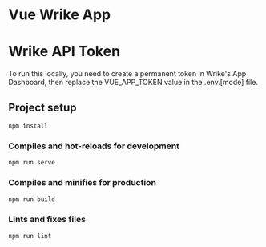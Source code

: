 # Vue Wrike App

# Wrike API Token
To run this locally, you need to create a permanent token in Wrike's App Dashboard, then replace the VUE_APP_TOKEN value in the .env.[mode] file.

## Project setup
```
npm install
```

### Compiles and hot-reloads for development
```
npm run serve
```

### Compiles and minifies for production
```
npm run build
```

### Lints and fixes files
```
npm run lint
```
